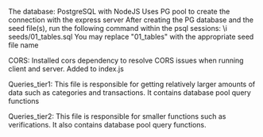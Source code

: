 The database:
PostgreSQL with NodeJS
Uses PG pool to create the connection with the express server
After creating the PG database and the seed file(s), run the following command within the psql sessions:
\i seeds/01_tables.sql
You may replace "01_tables" with the appropriate seed file name


CORS:
Installed cors dependency to resolve CORS issues when running client and server. Added to index.js

Queries_tier1:
This file is responsible for getting relatively larger amounts of data such as categories and transactions.
It contains database pool query functions

Queries_tier2:
This file is responsible for smaller functions such as verifications. It also contains database pool query functions.